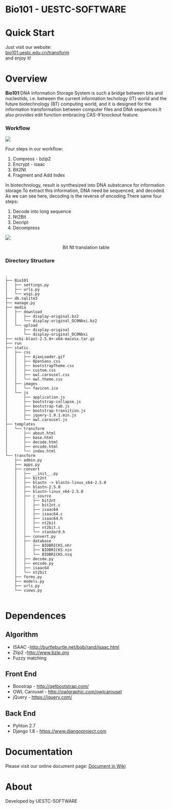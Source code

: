 # Bio101 - UESTC-SOFTWARE

<h1>Quick Start</h1>
<p>Just visit our website:<br>
<a href="bio101.uestc.edu.cn/transform">bio101.uestc.edu.cn/transform</a><br>
and enjoy it!
<p>

<h1>Overview</h1>
<p> <strong>Bio101</strong>:DNA Information Storage System is such a bridge between bits and nucleotids, i.e. between the current information techology (IT) world and the future biotechnology (BT) computing world, and it is designed for the information transformation between computer files and DNA sequences.It also provides edit function embracing CAS-9'knockout feature.</p>
<h3>Workflow</h3>

<img src="http://bio101.uestc.edu.cn/static/images/about_5.png" >
<p>Four steps in our workflow:
<ol>
<li>Compress - bzip2</li>
<li>Encrypt - isaac</li>
<li>Bit2Nt </li>
<li>Fragment and Add Index</li>
</ol>
<p>
In biotechnology, result is synthesized into DNA substcance for information storage.To extract this information, DNA need be sequenced, and decoded.
As we can see here, decoding is the reverse of encoding.There same four steps:
</p>
<ol>
<li>Decode into long sequence</li>
<li>Nt2Bit</li>
<li>Decript</li>
<li>Decompress</li>
</ol>
<img src="http://2016.igem.org/wiki/images/9/96/Uestc_software-modeling_table2.png" >
<p style="fontsize:small;text-align:center;">Bit Nt translation table</p>
</p>



<h3>Directory Structure</h3>
<pre>
<code>
.
├── Bio101
│   ├── settings.py
│   ├── urls.py
│   └── wsgi.py
├── db.sqlite3
├── manage.py
├── media
│   ├── download
│   │   ├── display-original.bz2
│   │   └── display-original_DC0Nbxi.bz2
│   └── upload
│       ├── display-original
│       └── display-original_DC0Nbxi
├── ncbi-blast-2.5.0+-x64-macosx.tar.gz
├── run
├── static
│   ├── css
│   │   ├── AjaxLoader.gif
│   │   ├── OpenSans.css
│   │   ├── bootstrapTheme.css
│   │   ├── custom.css
│   │   ├── owl.carousel.css
│   │   └── owl.theme.css
│   ├── images
│   │   └── favicon.ico
│   └── js
│       ├── application.js
│       ├── bootstrap-collapse.js
│       ├── bootstrap-tab.js
│       ├── bootstrap-transition.js
│       ├── jquery-1.9.1.min.js
│       └── owl.carousel.js
├── templates
│   └── transform
│       ├── about.html
│       ├── base.html
│       ├── decode.html
│       ├── encode.html
│       └── index.html
└── transform
    ├── admin.py
    ├── apps.py
    ├── convert
    │   ├── __init__.py
    │   ├── bit2nt
    │   ├── blastn -> blastn-linux_x64-2.5.0
    │   ├── blastn-2.5.0
    │   ├── blastn-linux_x64-2.5.0
    │   ├── c_source
    │   │   ├── bit2nt
    │   │   ├── bit2nt.c
    │   │   ├── isaac64
    │   │   ├── isaac64.c
    │   │   ├── isaac64.h
    │   │   ├── nt2bit
    │   │   ├── nt2bit.c
    │   │   └── standard.h
    │   ├── convert.py
    │   ├── database
    │   │   ├── BIOBRICKS.nhr
    │   │   ├── BIOBRICKS.nin
    │   │   └── BIOBRICKS.nsq
    │   ├── decode.py
    │   ├── encode.py
    │   ├── isaac64
    │   └── nt2bit
    ├── forms.py
    ├── models.py
    ├── urls.py
    └── views.py
</code>
</pre>
<h1>Dependences</h1>
<h2>Algorithm</h2>
<ul>
<li>ISAAC -<a href="http://burtleburtle.net/bob/rand/isaac.html">http://burtleburtle.net/bob/rand/isaac.html</a></li>
<li>Zlip2 -<a href="http://www.bzip.org">http://www.bzip.org</a></li>
<li>Fuzzy matching</li>
</ul>

<h2>Front End</h2>
<ul>
<li>Boostrap - <a href="http://getbootstrap.com/">http://getbootstrap.com/</a></li>
<li>OWL Carousel - <a href="http://owlgraphic.com/owlcarousel">http://owlgraphic.com/owlcarousel</a></li>
<li>jQuery - <a href="https://jquery.com/">https://jquery.com/</a></li>
</ul>

<h2>Back End</h2>
<ul>
<li>Pyhton 2.7</li>
<li>Django 1.8 - <a href="https://www.djangoproject.com" >https://www.djangoproject.com</a></li>
</ul>
<h1> Documentation</h1> 
<p>Please visit our online document page: <a href="http://2016.igem.org/Team:UESTC-software/Document" target="_blank">Document in Wiki</a>
<h1>About</h1>
<p>Developed by UESTC-SOFTWARE</p>

